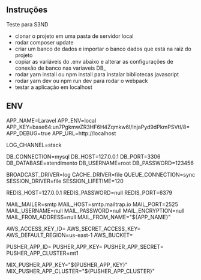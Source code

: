 ## Instruções

 Teste para S3ND

- clonar o projeto em uma pasta de servidor local
- rodar composer update
- criar um banco de dados e importar o banco dados que está na raiz do projeto
- copiar as variáveis do .env abaixo e alterar as configurações de conexão de banco nas variaveis DB_
- rodar yarn install ou npm install para instalar bibliotecas javascript
- rodar yarn dev ou npm run dev para rodar o webpack
- testar a aplicação em localhost


## ENV

APP_NAME=Laravel
APP_ENV=local
APP_KEY=base64:un7PgkmwZR3HF6H4Zqmkw6I/lnjaPyd9dPkmPSVtI/8=
APP_DEBUG=true
APP_URL=http://localhost

LOG_CHANNEL=stack

DB_CONNECTION=mysql
DB_HOST=127.0.0.1
DB_PORT=3306
DB_DATABASE=atendimento
DB_USERNAME=root
DB_PASSWORD=123456

BROADCAST_DRIVER=log
CACHE_DRIVER=file
QUEUE_CONNECTION=sync
SESSION_DRIVER=file
SESSION_LIFETIME=120

REDIS_HOST=127.0.0.1
REDIS_PASSWORD=null
REDIS_PORT=6379

MAIL_MAILER=smtp
MAIL_HOST=smtp.mailtrap.io
MAIL_PORT=2525
MAIL_USERNAME=null
MAIL_PASSWORD=null
MAIL_ENCRYPTION=null
MAIL_FROM_ADDRESS=null
MAIL_FROM_NAME="${APP_NAME}"

AWS_ACCESS_KEY_ID=
AWS_SECRET_ACCESS_KEY=
AWS_DEFAULT_REGION=us-east-1
AWS_BUCKET=

PUSHER_APP_ID=
PUSHER_APP_KEY=
PUSHER_APP_SECRET=
PUSHER_APP_CLUSTER=mt1

MIX_PUSHER_APP_KEY="${PUSHER_APP_KEY}"
MIX_PUSHER_APP_CLUSTER="${PUSHER_APP_CLUSTER}"

